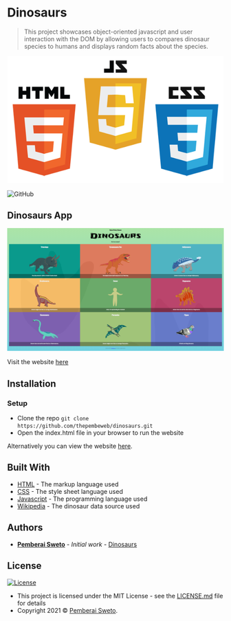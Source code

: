 ﻿# Dinosaurs

> This project showcases object-oriented javascript and user interaction with the DOM by allowing users to compares dinosaur species to humans and displays random facts about the species.

![alt html, javascript and css logo](images/html-js-css-logo.png)

![GitHub](https://img.shields.io/github/license/mashape/apistatus.svg)

## Dinosaurs App

![Dinosaurs app screenshot](images/app-screenshot.png)

Visit the website [here](https://thepembeweb.github.io/dinosaurs/index.html)

## Installation

### Setup

* Clone the repo `git clone https://github.com/thepembeweb/dinosaurs.git`
* Open the index.html file in your browser to run the website

Alternatively you can view the website [here](https://thepembeweb.github.io/dinosaurs/index.html).

## Built With

* [HTML](https://en.wikipedia.org/wiki/HTML) - The markup language used
* [CSS](https://en.wikipedia.org/wiki/Cascading_Style_Sheets) - The style sheet language used
* [Javascript](https://en.wikipedia.org/wiki/JavaScript) - The programming language used
* [Wikipedia](https://www.wikipedia.org/) - The dinosaur data source used


## Authors

* **[Pemberai Sweto](https://github.com/thepembeweb)** - *Initial work* - [Dinosaurs](https://github.com/thepembeweb/dinosaurs)

## License

[![License](http://img.shields.io/:license-mit-green.svg?style=flat-square)](http://badges.mit-license.org)

- This project is licensed under the MIT License - see the [LICENSE.md](LICENSE.md) file for details
- Copyright 2021 © [Pemberai Sweto](https://github.com/thepembeweb).



